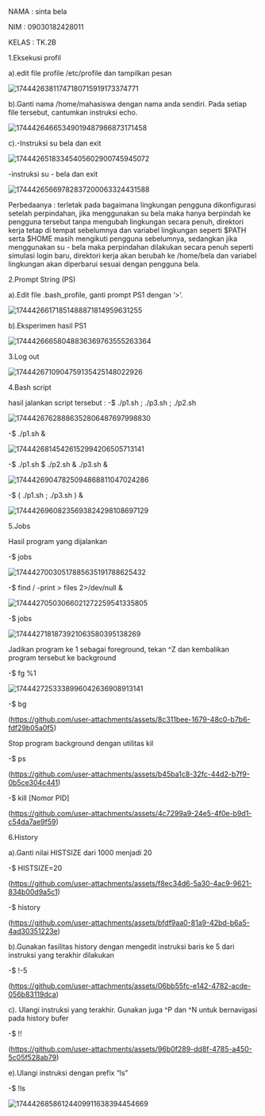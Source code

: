 NAMA : sinta bela


NIM : 09030182428011

KELAS : TK.2B

1.Eksekusi profil

a).edit file profile /etc/profile dan tampilkan pesan

![17444263811747180715919173374771](https://github.com/user-attachments/assets/37209ad1-7e84-4c3a-9c9d-9873e95e9c99)


b).Ganti nama /home/mahasiswa dengan nama anda sendiri. Pada setiap file tersebut, cantumkan instruksi echo.

![17444264665349019487986873171458](https://github.com/user-attachments/assets/0f3dd1c3-41f2-41c1-8500-aab35480a755)


c).-Instruksi su bela dan exit

![17444265183345405602900745945072](https://github.com/user-attachments/assets/1414b5fa-7d11-4da4-be8a-b64b3b3db7b2)



-instruksi su - bela dan exit 

![17444265669782837200063324431588](https://github.com/user-attachments/assets/28f34f3b-accf-4d2d-a2c8-c8d3184e1808)

Perbedaanya : terletak pada bagaimana lingkungan pengguna dikonfigurasi setelah perpindahan, jika menggunakan su bela maka hanya berpindah ke pengguna tersebut tanpa mengubah lingkungan secara penuh, direktori kerja tetap di tempat sebelumnya dan variabel lingkungan seperti $PATH serta $HOME masih mengikuti pengguna sebelumnya, sedangkan jika menggunakan su - bela maka perpindahan dilakukan secara penuh seperti simulasi login baru, direktori kerja akan berubah ke /home/bela dan variabel lingkungan akan diperbarui sesuai dengan pengguna bela.

2.Prompt String (PS)

a).Edit file .bash_profile, ganti prompt PS1 dengan ‘>’.

![17444266171851488871814959631255](https://github.com/user-attachments/assets/9c794f20-1cf6-479e-a7f0-117d22644cdf)

b).Eksperimen hasil PS1

![17444266658048836369763555263364](https://github.com/user-attachments/assets/3e3284b8-3dbd-402f-b06f-cccc2de3068d)


3.Log out

![1744426710904759135425148022926](https://github.com/user-attachments/assets/20c6e10d-2872-4b6b-acab-d42a316087b1)


4.Bash script

hasil jalankan script tersebut : -$ ./p1.sh ; ./p3.sh ; ./p2.sh

![17444267628886352806487697998830](https://github.com/user-attachments/assets/8a3a5ff9-551b-4cd5-bf3d-165654feea4d)


-$ ./p1.sh &

![17444268145426152994206505713141](https://github.com/user-attachments/assets/28d68344-83dc-4f93-a7e0-8d01f13295ff)


-$ ./p1.sh $ ./p2.sh & ./p3.sh &

![17444269047825094868811047024286](https://github.com/user-attachments/assets/c586a1ff-e4c0-4a71-ad62-dc45f3496598)


-$ ( ./p1.sh ; ./p3.sh ) &

![17444269608235693824298108697129](https://github.com/user-attachments/assets/1f14d967-d218-4b65-badb-0325e55693bb)


5.Jobs

Hasil program yang dijalankan

-$ jobs


![17444270030517885635191788625432](https://github.com/user-attachments/assets/93aed829-044a-412d-9f61-8613fd029a5c)

 -$ find / -print > files 2>/dev/null &

![17444270503066021272259541335805](https://github.com/user-attachments/assets/54ae749a-fb04-4fb0-bec2-38b8b919fdc8)


-$ jobs

![1744427181873921063580395138269](https://github.com/user-attachments/assets/bf2ab943-7383-46a5-a9b6-89a58f7bad78)


Jadikan program ke 1 sebagai foreground, tekan ^Z dan kembalikan program tersebut ke background

-$ fg %1

![1744427253338996042636908913141](https://github.com/user-attachments/assets/f64808c8-c27c-40b0-8a0f-b68836626552)


-$ bg

(https://github.com/user-attachments/assets/8c311bee-1679-48c0-b7b6-fdf29b05a0f5)

Stop program background dengan utilitas kil

-$ ps 

(https://github.com/user-attachments/assets/b45ba1c8-32fc-44d2-b7f9-0b5ce304c441)

-$ kill [Nomor PID]


(https://github.com/user-attachments/assets/4c7299a9-24e5-4f0e-b9d1-c54da7ae9f59)

6.History

a).Ganti nilai HISTSIZE dari 1000 menjadi 20

 -$ HISTSIZE=20


(https://github.com/user-attachments/assets/f8ec34d6-5a30-4ac9-9621-834b00d9a5c1)


-$ history

(https://github.com/user-attachments/assets/bfdf9aa0-81a9-42bd-b6a5-4ad30351223e)

b).Gunakan fasilitas history dengan mengedit instruksi baris ke 5 dari instruksi yang terakhir dilakukan

   -$ !-5

(https://github.com/user-attachments/assets/06bb55fc-e142-4782-acde-056b83119dca)

c). Ulangi instruksi yang terakhir. Gunakan juga ^P dan ^N untuk bernavigasi pada history bufer

   -$ !!

(https://github.com/user-attachments/assets/96b0f289-dd8f-4785-a450-5c05f528ab79)

e).Ulangi instruksi dengan prefix “ls”

   -$ !ls


![17444268586124409911638394454669](https://github.com/user-attachments/assets/a1254bc7-d03d-42fe-8ae8-8400f870327e)
